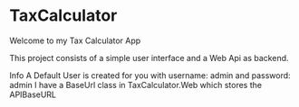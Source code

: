 # TaxCalculator
Welcome to my Tax Calculator App

This project consists of a simple user interface and a Web Api as backend. 

Info
A Default User is created for you with username: admin and password: admin
I have a BaseUrl class in TaxCalculator.Web which stores the APIBaseURL
